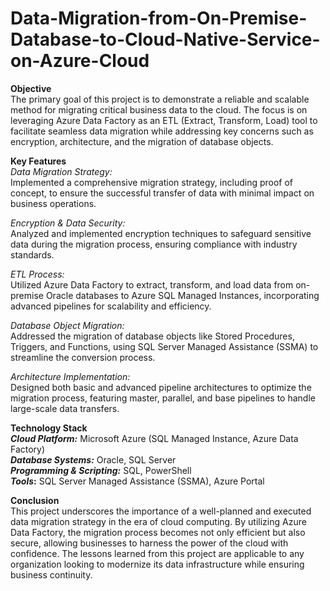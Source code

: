 # Data-Migration-from-On-Premise-Database-to-Cloud-Native-Service-on-Azure-Cloud
**Objective**  
The primary goal of this project is to demonstrate a reliable and scalable method for migrating critical business data to the cloud. The focus is on leveraging Azure Data Factory as an ETL (Extract, Transform, Load) tool to facilitate seamless data migration while addressing key concerns such as encryption, architecture, and the migration of database objects.  


**Key Features**  
_Data Migration Strategy:_  
Implemented a comprehensive migration strategy, including proof of concept, to ensure the successful transfer of data with minimal impact on business operations.  

_Encryption & Data Security:_  
Analyzed and implemented encryption techniques to safeguard sensitive data during the migration process, ensuring compliance with industry standards.  

_ETL Process:_  
Utilized Azure Data Factory to extract, transform, and load data from on-premise Oracle databases to Azure SQL Managed Instances, incorporating advanced pipelines for scalability and efficiency.  

_Database Object Migration:_  
Addressed the migration of database objects like Stored Procedures, Triggers, and Functions, using SQL Server Managed Assistance (SSMA) to streamline the conversion process.  

_Architecture Implementation:_  
Designed both basic and advanced pipeline architectures to optimize the migration process, featuring master, parallel, and base pipelines to handle large-scale data transfers.  


**Technology Stack**  
**_Cloud Platform:_** Microsoft Azure (SQL Managed Instance, Azure Data Factory)  
**_Database Systems:_** Oracle, SQL Server  
**_Programming & Scripting:_** SQL, PowerShell  
**_Tools_:** SQL Server Managed Assistance (SSMA), Azure Portal  


**Conclusion**  
This project underscores the importance of a well-planned and executed data migration strategy in the era of cloud computing. By utilizing Azure Data Factory, the migration process becomes not only efficient but also secure, allowing businesses to harness the power of the cloud with confidence. The lessons learned from this project are applicable to any organization looking to modernize its data infrastructure while ensuring business continuity.

